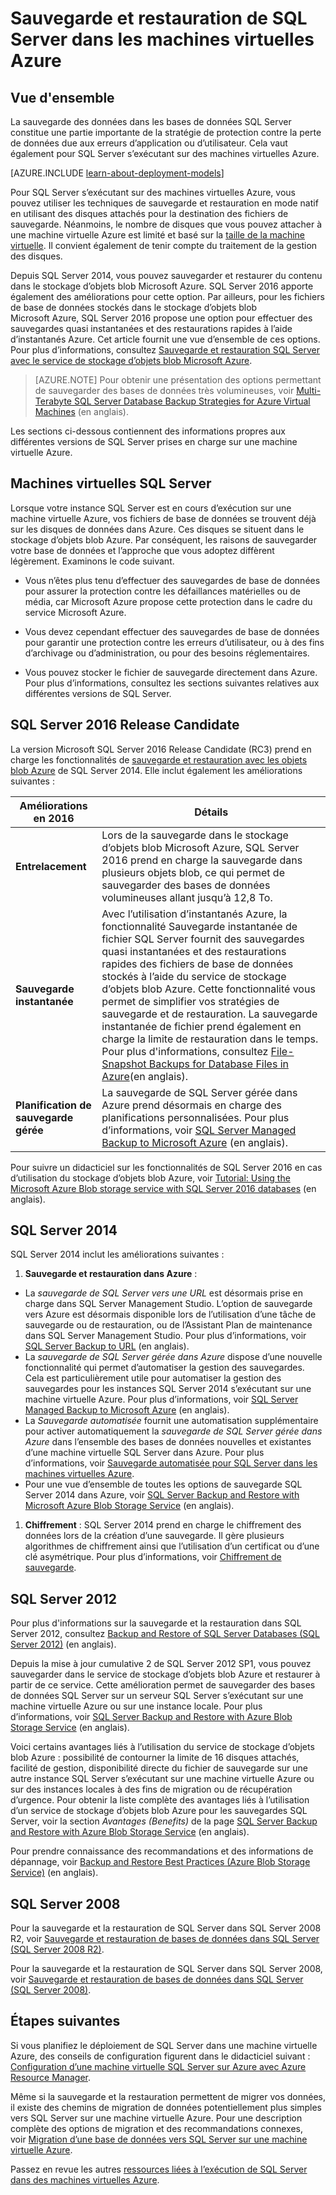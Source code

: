 <properties
	pageTitle="Sauvegarde et restauration pour SQL Server | Microsoft Azure"
	description="Décrit les considérations relatives à la sauvegarde et à la restauration des bases de données SQL Server s’exécutant sur des machines virtuelles Azure."
	services="virtual-machines-windows"
	documentationCenter="na"
	authors="rothja"
	manager="jeffreyg"
	editor="monicar"
	tags="azure-resource-management" />

<tags
	ms.service="virtual-machines-windows"
	ms.devlang="na"
	ms.topic="article"
	ms.tgt_pltfrm="vm-windows-sql-server"
	ms.workload="infrastructure-services"
	ms.date="05/06/2016"
	ms.author="jroth" />

# Sauvegarde et restauration de SQL Server dans les machines virtuelles Azure

## Vue d'ensemble

La sauvegarde des données dans les bases de données SQL Server constitue une partie importante de la stratégie de protection contre la perte de données due aux erreurs d’application ou d’utilisateur. Cela vaut également pour SQL Server s’exécutant sur des machines virtuelles Azure.

[AZURE.INCLUDE [learn-about-deployment-models](../../includes/learn-about-deployment-models-both-include.md)]

Pour SQL Server s’exécutant sur des machines virtuelles Azure, vous pouvez utiliser les techniques de sauvegarde et restauration en mode natif en utilisant des disques attachés pour la destination des fichiers de sauvegarde. Néanmoins, le nombre de disques que vous pouvez attacher à une machine virtuelle Azure est limité et basé sur la [taille de la machine virtuelle](virtual-machines-linux-sizes.md). Il convient également de tenir compte du traitement de la gestion des disques.

Depuis SQL Server 2014, vous pouvez sauvegarder et restaurer du contenu dans le stockage d’objets blob Microsoft Azure. SQL Server 2016 apporte également des améliorations pour cette option. Par ailleurs, pour les fichiers de base de données stockés dans le stockage d’objets blob Microsoft Azure, SQL Server 2016 propose une option pour effectuer des sauvegardes quasi instantanées et des restaurations rapides à l’aide d’instantanés Azure. Cet article fournit une vue d’ensemble de ces options. Pour plus d’informations, consultez [Sauvegarde et restauration SQL Server avec le service de stockage d’objets blob Microsoft Azure](https://msdn.microsoft.com/library/jj919148.aspx).

>[AZURE.NOTE] Pour obtenir une présentation des options permettant de sauvegarder des bases de données très volumineuses, voir [Multi-Terabyte SQL Server Database Backup Strategies for Azure Virtual Machines](http://blogs.msdn.com/b/igorpag/archive/2015/07/28/multi-terabyte-sql-server-database-backup-strategies-for-azure-virtual-machines.aspx) (en anglais).

Les sections ci-dessous contiennent des informations propres aux différentes versions de SQL Server prises en charge sur une machine virtuelle Azure.

## Machines virtuelles SQL Server

Lorsque votre instance SQL Server est en cours d’exécution sur une machine virtuelle Azure, vos fichiers de base de données se trouvent déjà sur les disques de données dans Azure. Ces disques se situent dans le stockage d’objets blob Azure. Par conséquent, les raisons de sauvegarder votre base de données et l’approche que vous adoptez diffèrent légèrement. Examinons le code suivant.

- Vous n’êtes plus tenu d’effectuer des sauvegardes de base de données pour assurer la protection contre les défaillances matérielles ou de média, car Microsoft Azure propose cette protection dans le cadre du service Microsoft Azure.

- Vous devez cependant effectuer des sauvegardes de base de données pour garantir une protection contre les erreurs d’utilisateur, ou à des fins d’archivage ou d’administration, ou pour des besoins réglementaires.

- Vous pouvez stocker le fichier de sauvegarde directement dans Azure. Pour plus d’informations, consultez les sections suivantes relatives aux différentes versions de SQL Server.

## SQL Server 2016 Release Candidate

La version Microsoft SQL Server 2016 Release Candidate (RC3) prend en charge les fonctionnalités de [sauvegarde et restauration avec les objets blob Azure](https://msdn.microsoft.com/library/jj919148.aspx) de SQL Server 2014. Elle inclut également les améliorations suivantes :

| Améliorations en 2016 | Détails |
|---------------------|-------------------------------|
| **Entrelacement** | Lors de la sauvegarde dans le stockage d’objets blob Microsoft Azure, SQL Server 2016 prend en charge la sauvegarde dans plusieurs objets blob, ce qui permet de sauvegarder des bases de données volumineuses allant jusqu’à 12,8 To. |
| **Sauvegarde instantanée** | Avec l’utilisation d’instantanés Azure, la fonctionnalité Sauvegarde instantanée de fichier SQL Server fournit des sauvegardes quasi instantanées et des restaurations rapides des fichiers de base de données stockés à l’aide du service de stockage d’objets blob Azure. Cette fonctionnalité vous permet de simplifier vos stratégies de sauvegarde et de restauration. La sauvegarde instantanée de fichier prend également en charge la limite de restauration dans le temps. Pour plus d'informations, consultez [File-Snapshot Backups for Database Files in Azure](https://msdn.microsoft.com/library/mt169363%28v=sql.130%29.aspx)(en anglais). |
| **Planification de sauvegarde gérée** | La sauvegarde de SQL Server gérée dans Azure prend désormais en charge des planifications personnalisées. Pour plus d’informations, voir [SQL Server Managed Backup to Microsoft Azure](https://msdn.microsoft.com/library/dn449496.aspx) (en anglais). |

Pour suivre un didacticiel sur les fonctionnalités de SQL Server 2016 en cas d’utilisation du stockage d’objets blob Azure, voir [Tutorial: Using the Microsoft Azure Blob storage service with SQL Server 2016 databases](https://msdn.microsoft.com/library/dn466438.aspx) (en anglais).

## SQL Server 2014

SQL Server 2014 inclut les améliorations suivantes :

1. **Sauvegarde et restauration dans Azure** :

 - La *sauvegarde de SQL Server vers une URL* est désormais prise en charge dans SQL Server Management Studio. L’option de sauvegarde vers Azure est désormais disponible lors de l’utilisation d’une tâche de sauvegarde ou de restauration, ou de l’Assistant Plan de maintenance dans SQL Server Management Studio. Pour plus d’informations, voir [SQL Server Backup to URL](https://msdn.microsoft.com/library/jj919148%28v=sql.120%29.aspx) (en anglais).
 - La *sauvegarde de SQL Server gérée dans Azure* dispose d’une nouvelle fonctionnalité qui permet d’automatiser la gestion des sauvegardes. Cela est particulièrement utile pour automatiser la gestion des sauvegardes pour les instances SQL Server 2014 s’exécutant sur une machine virtuelle Azure. Pour plus d’informations, voir [SQL Server Managed Backup to Microsoft Azure](https://msdn.microsoft.com/library/dn449496%28v=sql.120%29.aspx) (en anglais).
 - La *Sauvegarde automatisée* fournit une automatisation supplémentaire pour activer automatiquement la *sauvegarde de SQL Server gérée dans Azure* dans l’ensemble des bases de données nouvelles et existantes d’une machine virtuelle SQL Server dans Azure. Pour plus d’informations, voir [Sauvegarde automatisée pour SQL Server dans les machines virtuelles Azure](virtual-machines-windows-classic-sql-automated-backup.md).
 - Pour une vue d’ensemble de toutes les options de sauvegarde SQL Server 2014 dans Azure, voir [SQL Server Backup and Restore with Microsoft Azure Blob Storage Service](https://msdn.microsoft.com/library/jj919148%28v=sql.120%29.aspx) (en anglais).

1. **Chiffrement** : SQL Server 2014 prend en charge le chiffrement des données lors de la création d’une sauvegarde. Il gère plusieurs algorithmes de chiffrement ainsi que l’utilisation d’un certificat ou d’une clé asymétrique. Pour plus d’informations, voir [Chiffrement de sauvegarde](https://msdn.microsoft.com/library/dn449489%28v=sql.120%29.aspx).

## SQL Server 2012

Pour plus d'informations sur la sauvegarde et la restauration dans SQL Server 2012, consultez [Backup and Restore of SQL Server Databases (SQL Server 2012)](https://msdn.microsoft.com/library/ms187048%28v=sql.110%29.aspx) (en anglais).

Depuis la mise à jour cumulative 2 de SQL Server 2012 SP1, vous pouvez sauvegarder dans le service de stockage d’objets blob Azure et restaurer à partir de ce service. Cette amélioration permet de sauvegarder des bases de données SQL Server sur un serveur SQL Server s’exécutant sur une machine virtuelle Azure ou sur une instance locale. Pour plus d’informations, voir [SQL Server Backup and Restore with Azure Blob Storage Service](https://msdn.microsoft.com/library/jj919148%28v=sql.110%29.aspx) (en anglais).

Voici certains avantages liés à l’utilisation du service de stockage d’objets blob Azure : possibilité de contourner la limite de 16 disques attachés, facilité de gestion, disponibilité directe du fichier de sauvegarde sur une autre instance SQL Server s’exécutant sur une machine virtuelle Azure ou sur des instances locales à des fins de migration ou de récupération d’urgence. Pour obtenir la liste complète des avantages liés à l’utilisation d’un service de stockage d’objets blob Azure pour les sauvegardes SQL Server, voir la section *Avantages (Benefits)* de la page [SQL Server Backup and Restore with Azure Blob Storage Service](https://msdn.microsoft.com/library/jj919148%28v=sql.110%29.aspx) (en anglais).

Pour prendre connaissance des recommandations et des informations de dépannage, voir [Backup and Restore Best Practices (Azure Blob Storage Service)](https://msdn.microsoft.com/library/jj919149%28v=sql.110%29.aspx) (en anglais).

## SQL Server 2008

Pour la sauvegarde et la restauration de SQL Server dans SQL Server 2008 R2, voir [Sauvegarde et restauration de bases de données dans SQL Server (SQL Server 2008 R2)](https://msdn.microsoft.com/library/ms187048%28v=sql.105%29.aspx).

Pour la sauvegarde et la restauration de SQL Server dans SQL Server 2008, voir [Sauvegarde et restauration de bases de données dans SQL Server (SQL Server 2008)](https://msdn.microsoft.com/library/ms187048%28v=sql.100%29.aspx).

## Étapes suivantes

Si vous planifiez le déploiement de SQL Server dans une machine virtuelle Azure, des conseils de configuration figurent dans le didacticiel suivant : [Configuration d’une machine virtuelle SQL Server sur Azure avec Azure Resource Manager](virtual-machines-windows-portal-sql-server-provision.md).

Même si la sauvegarde et la restauration permettent de migrer vos données, il existe des chemins de migration de données potentiellement plus simples vers SQL Server sur une machine virtuelle Azure. Pour une description complète des options de migration et des recommandations connexes, voir [Migration d’une base de données vers SQL Server sur une machine virtuelle Azure](virtual-machines-windows-migrate-sql.md).

Passez en revue les autres [ressources liées à l’exécution de SQL Server dans des machines virtuelles Azure](virtual-machines-windows-sql-server-iaas-overview.md).

<!---HONumber=AcomDC_0511_2016-->